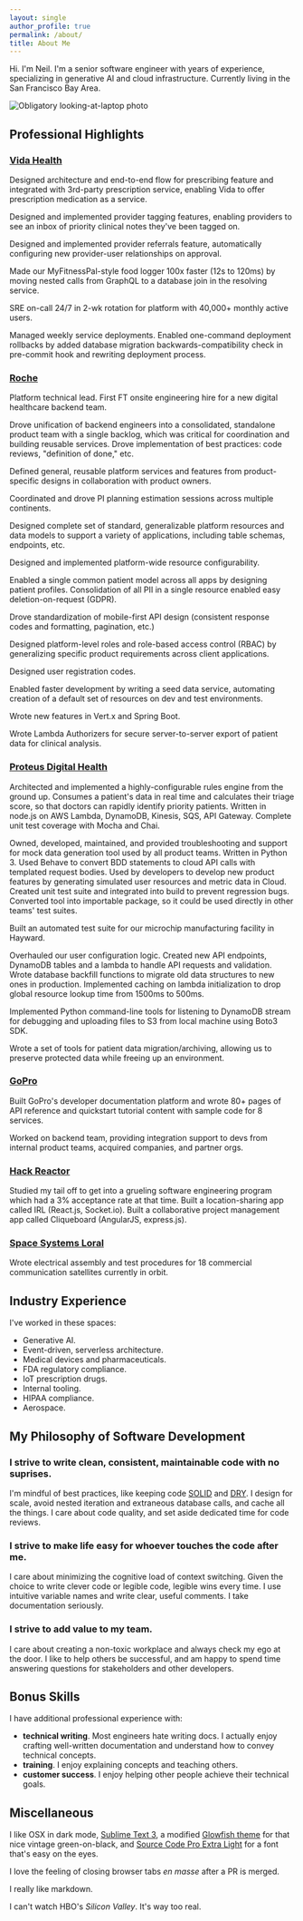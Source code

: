 ```yaml
---
layout: single
author_profile: true
permalink: /about/
title: About Me
---
```


<script>
  const x = new Date();
  const currentMonth = x.getMonth() + 1;
  const currentYear = x.getYear();
  const startDate = new Date("2016-01-01");
  const startYear = startDate.getYear();
  const monthsProgramming = (((currentYear - startYear) * 12) - (12 - currentMonth));
  const yearsProgramming = monthsProgramming / 12;
  const roundedYearsProgramming = yearsProgramming.toFixed(2);
</script>

Hi. I'm Neil. I'm a senior software engineer with <script>document.write(roundedYearsProgramming)</script> years of experience, specializing in generative AI and cloud infrastructure. Currently living in the San Francisco Bay Area.

![Obligatory looking-at-laptop photo](/assets/images/datface.jpg)

## Professional Highlights

### <i class="fas fa-heartbeat"></i> [Vida Health](https://www.vida.com/)

Designed architecture and end-to-end flow for prescribing feature and integrated with 3rd-party prescription service, enabling Vida to offer prescription medication as a service.

Designed and implemented provider tagging features, enabling providers to see an inbox of priority clinical notes they've been tagged on.

Designed and implemented provider referrals feature, automatically configuring new provider-user relationships on approval.

Made our MyFitnessPal-style food logger 100x faster (12s to 120ms) by moving nested calls from GraphQL to a database join in the resolving service.

SRE on-call 24/7 in 2-wk rotation for platform with 40,000+ monthly active users.

Managed weekly service deployments. Enabled one-command deployment rollbacks by added database migration backwards-compatibility check in pre-commit hook and rewriting deployment process.

### <i class="fas fa-medkit"></i> [Roche](https://www.roche.com/)

Platform technical lead. First FT onsite engineering hire for a new digital healthcare backend team. 

Drove unification of backend engineers into a consolidated, standalone product team with a single backlog, which was critical for coordination and building reusable services. Drove implementation of best practices: code reviews, "definition of done," etc.

Defined general, reusable platform services and features from product-specific designs in collaboration with product owners.

Coordinated and drove PI planning estimation sessions across multiple continents.

Designed complete set of standard, generalizable platform resources and data models to support a variety of applications, including table schemas, endpoints, etc.

Designed and implemented platform-wide resource configurability.

Enabled a single common patient model across all apps by designing patient profiles. Consolidation of all PII in a single resource enabled easy deletion-on-request (GDPR).

Drove standardization of mobile-first API design (consistent response codes and formatting, pagination, etc.)

Designed platform-level roles and role-based access control (RBAC) by generalizing specific product requirements across client applications.

Designed user registration codes.

Enabled faster development by writing a seed data service, automating creation of a default set of resources on dev and test environments.

Wrote new features in Vert.x and Spring Boot.

Wrote Lambda Authorizers for secure server-to-server export of patient data for clinical analysis.

### <i class="fas fa-capsules"></i> [Proteus Digital Health](https://www.proteus.com/)

Architected and implemented a highly-configurable rules engine from the ground up. Consumes a patient's data in real time and calculates their triage score, so that doctors can rapidly identify priority patients. Written in node.js on AWS Lambda, DynamoDB, Kinesis, SQS, API Gateway. Complete unit test coverage with Mocha and Chai.

Owned, developed, maintained, and provided troubleshooting and support for mock data generation tool used by all product teams. Written in Python 3. Used Behave to convert BDD statements to cloud API calls with templated request bodies. Used by developers to develop new product features by generating simulated user resources and metric data in Cloud. Created unit test suite and integrated into build to prevent regression bugs. Converted tool into importable package, so it could be used directly in other teams' test suites.

Built an automated test suite for our microchip manufacturing facility in Hayward.

Overhauled our user configuration logic. Created new API endpoints, DynamoDB tables and a lambda to handle API requests and validation. Wrote database backfill functions to migrate old data structures to new ones in production. Implemented caching on lambda initialization to drop global resource lookup time from 1500ms to 500ms.

Implemented Python command-line tools for listening to DynamoDB stream for debugging and uploading files to S3 from local machine using Boto3 SDK.

Wrote a set of tools for patient data migration/archiving, allowing us to preserve protected data while freeing up an environment.

### <i class="fas fa-camera"></i> [GoPro](https://gopro.com/en/us/)

Built GoPro's developer documentation platform and wrote 80+ pages of API reference and quickstart tutorial content with sample code for 8 services. 

Worked on backend team, providing integration support to devs from internal product teams, acquired companies, and partner orgs. 

### <i class="fas fa-code"></i> [Hack Reactor](https://www.hackreactor.com/)

Studied my tail off to get into a grueling software engineering program which had a 3% acceptance rate at that time. Built a location-sharing app called IRL (React.js, Socket.io). Built a collaborative project management app called Cliqueboard (AngularJS, express.js).

### <i class="fas fa-satellite"></i> [Space Systems Loral](http://sslmda.com/)

Wrote electrical assembly and test procedures for 18 commercial communication satellites currently in orbit.


## Industry Experience

I've worked in these spaces:

- Generative AI.
- Event-driven, serverless architecture.
- Medical devices and pharmaceuticals.
- FDA regulatory compliance.
- IoT prescription drugs.
- Internal tooling.
- HIPAA compliance.
- Aerospace.

## My Philosophy of Software Development

### I strive to write clean, consistent, maintainable code with no suprises.

I'm mindful of best practices, like keeping code [SOLID](https://github.com/ryanmcdermott/clean-code-javascript#solid) and [DRY](https://en.wikipedia.org/wiki/Don%27t_repeat_yourself). I design for scale, avoid nested iteration and extraneous database calls, and cache all the things. I care about code quality, and set aside dedicated time for code reviews.

### I strive to make life easy for whoever touches the code after me.

I care about minimizing the cognitive load of context switching. Given the choice to write clever code or legible code, legible wins every time. I use intuitive variable names and write clear, useful comments. I take documentation seriously. 

### I strive to add value to my team.

I care about creating a non-toxic workplace and always check my ego at the door. I like to help others be successful, and am happy to spend time answering questions for stakeholders and other developers.

## Bonus Skills

I have additional professional experience with:
- **technical writing**. Most engineers hate writing docs. I actually enjoy crafting well-written documentation and understand how to convey technical concepts.
- **training**. I enjoy explaining concepts and teaching others.
- **customer success**. I enjoy helping other people achieve their technical goals.

## Miscellaneous

I like OSX in dark mode, [Sublime Text 3](https://www.sublimetext.com/3), a modified [Glowfish theme](https://github.com/czettnersandor/st3-glowfish-theme) for that nice vintage green-on-black, and [Source Code Pro Extra Light](https://github.com/adobe-fonts/source-code-pro) for a font that's easy on the eyes.

I love the feeling of closing browser tabs _en masse_ after a PR is merged.

I really like markdown.

I can't watch HBO's _Silicon Valley_. It's way too real.
